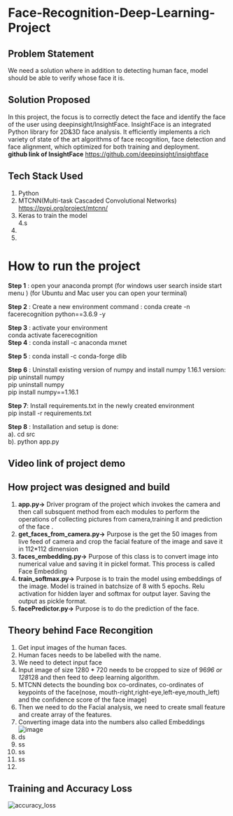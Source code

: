 
# Face-Recognition-Deep-Learning-Project

## Problem Statement

We need a solution where in addition to detecting human face, model should be able to verify whose face it is.


## Solution Proposed

In this project, the focus is to correctly detect the face and identify the face of the user using deepinsight/InsightFace.
InsightFace is an integrated Python library for 2D&3D face analysis. It efficiently implements a rich variety of state of the art algorithms of face recognition, face detection and face alignment, which optimized for both training and deployment. </br>
**github link of InsightFace** https://github.com/deepinsight/insightface

## Tech Stack Used
1. Python </br>
2. MTCNN(Multi-task Cascaded Convolutional Networks)  https://pypi.org/project/mtcnn/
3. Keras to train the model </br>
4.s
5.
6.




# How to run the project
**Step 1** : open your anaconda prompt (for windows user search inside start menu )
                                   (for Ubuntu and Mac user you can open your terminal)

**Step 2** : Create a new environment
                command : conda create -n facerecognition python==3.6.9 -y </br>
                
**Step 3** : activate your environment  </br>
                conda activate facerecognition  </br>
**Step 4** : conda install -c anaconda mxnet </br>

**Step 5** : conda install -c conda-forge dlib </br>

**Step 6** : Uninstall existing version of numpy and install numpy 1.16.1 version: </br>
        pip uninstall numpy </br>
        pip uninstall numpy </br>
        pip install numpy==1.16.1 </br>

**Step 7**:  Install requirements.txt in the newly created environment</br>
         pip install -r requirements.txt</br>

**Step 8** : Installation and setup is done:</br>
         a).  cd src</br>
         b). python app.py</br>


## Video link of project demo


## How project was designed and build
1. **app.py->** Driver program of the project which invokes the camera and then call subsquent method from each modules to perform the operations of collecting pictures from camera,training it and prediction of the face . </br>
2. **get_faces_from_camera.py->** Purpose is the get the 50 images from live feed of camera and crop the facial feature of the image and save it in 112*112 dimension </br> 
3. **faces_embedding.py->** Purpose of this class is to convert image into numerical value and saving it in pickel format. This process is called Face Embedding </br>
4. **train_softmax.py->** Purpose is to train the model using embeddings of the image. Model is trained in batchsize of 8 with 5 epochs. Relu activation for hidden layer and softmax for output layer. Saving the output as pickle format.</br>
5. **facePredictor.py->** Purpose is to do the prediction of the face. </br>



## Theory behind Face Recongition
1. Get input images of the human faces. </br>
2. Human faces needs to be labelled with the name. </br>
3. We need to detect input face
4. Input image of size 1280 * 720 needs to be cropped to size of 96*96 or 128*128 and then feed to deep learning algorithm.
5. MTCNN detects the bounding box co-ordinates, co-ordinates of keypoints of the face(nose, mouth-right,right-eye,left-eye,mouth_left) and the confidence score of the face image)
6. Then we need to do the Facial analysis, we need to create small feature and create array of the features.
7. Converting image data into the numbers also called Embeddings ![image](https://github.com/ravi0dubey/Face-Recognition-Deep-Learning-Project/assets/38419795/3b1032e8-b053-46a4-9d4a-028a40ed705c)
8. ds
9. ss
10. ss
11. ss
13. </br>

## Training and Accuracy Loss
![accuracy_loss](https://github.com/ravi0dubey/Face-Recognition-Deep-Learning-Project/assets/38419795/fd1a5d61-6e4f-4930-bfce-3d60c8aa91ba)



